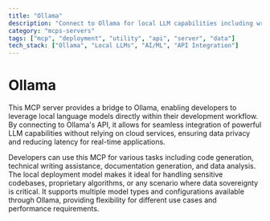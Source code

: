 ```yaml
---
title: "Ollama"
description: "Connect to Ollama for local LLM capabilities including writing assistance, code generation, and data analysis."
category: "mcps-servers"
tags: ["mcp", "deployment", "utility", "api", "server", "data"]
tech_stack: ["Ollama", "Local LLMs", "AI/ML", "API Integration"]
---
```


# Ollama

This MCP server provides a bridge to Ollama, enabling developers to leverage local language models directly within their development workflow. By connecting to Ollama's API, it allows for seamless integration of powerful LLM capabilities without relying on cloud services, ensuring data privacy and reducing latency for real-time applications.

Developers can use this MCP for various tasks including code generation, technical writing assistance, documentation generation, and data analysis. The local deployment model makes it ideal for handling sensitive codebases, proprietary algorithms, or any scenario where data sovereignty is critical. It supports multiple model types and configurations available through Ollama, providing flexibility for different use cases and performance requirements.
